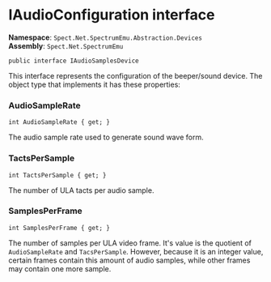 # IAudioConfiguration interface

__Namespace__: `Spect.Net.SpectrumEmu.Abstraction.Devices`  
__Assembly__: `Spect.Net.SpectrumEmu`

```CSharp
public interface IAudioSamplesDevice
```

This interface represents the configuration of the beeper/sound device. The object type that implements
it has these properties:

### AudioSampleRate

```CSharp
int AudioSampleRate { get; }
```

The audio sample rate used to generate sound wave form.

### TactsPerSample

```CSharp
int TactsPerSample { get; }
```

The number of ULA tacts per audio sample.

### SamplesPerFrame

```CSharp
int SamplesPerFrame { get; }
```

The number of samples per ULA video frame. It's value is the quotient of `AudioSampleRate`
and `TacsPerSample`. However, because it is an integer value, certain frames contain this 
amount of audio samples, while other frames may contain one more sample.


